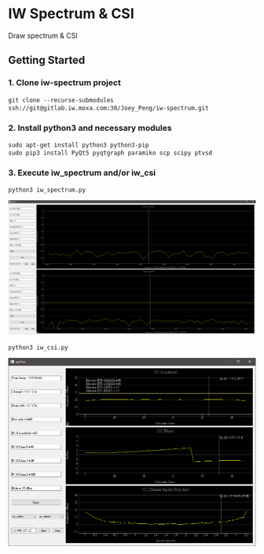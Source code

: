# IW Spectrum & CSI

Draw spectrum & CSI

## Getting Started
### 1. Clone iw-spectrum project
```
git clone --recurse-submodules ssh://git@gitlab.iw.moxa.com:30/Joey_Peng/iw-spectrum.git
```

### 2. Install python3 and necessary modules
```
sudo apt-get install python3 python3-pip
sudo pip3 install PyQt5 pyqtgraph paramiko scp scipy ptvsd
```

### 3. Execute iw_spectrum and/or iw_csi
```
python3 iw_spectrum.py
```

![](images/spectrum_lsdk.PNG)


```
python3 iw_csi.py
```
![](images/csi.PNG)